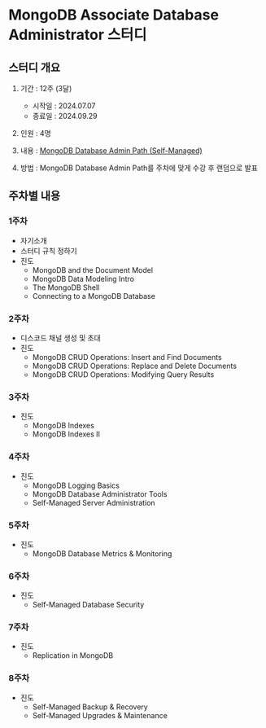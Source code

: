 # MongoDB Associate Database Administrator 스터디

## 스터디 개요

1. 기간 : 12주 (3달)
   * 시작일 : 2024.07.07
   * 종료일 : 2024.09.29

2. 인원 : 4명

3. 내용 : [MongoDB Database Admin Path (Self-Managed)](https://learn.mongodb.com/learn/learning-path/mongodb-database-admin-self-managed-path)

4. 방법 : MongoDB Database Admin Path를 주차에 맞게 수강 후 랜덤으로 발표


## 주차별 내용

### 1주차
- 자기소개
- 스터디 규칙 정하기
- 진도 
  - MongoDB and the Document Model 
  - MongoDB Data Modeling Intro 
  - The MongoDB Shell 
  - Connecting to a MongoDB Database

### 2주차
- 디스코드 채널 생성 및 초대
- 진도
  - MongoDB CRUD Operations: Insert and Find Documents 
  - MongoDB CRUD Operations: Replace and Delete Documents 
  - MongoDB CRUD Operations: Modifying Query Results

### 3주차
- 진도
  - MongoDB Indexes 
  - MongoDB Indexes II

### 4주차
- 진도
  - MongoDB Logging Basics 
  - MongoDB Database Administrator Tools 
  - Self-Managed Server Administration

### 5주차
- 진도
  - MongoDB Database Metrics & Monitoring

### 6주차
- 진도
  - Self-Managed Database Security

### 7주차
- 진도
  - Replication in MongoDB

### 8주차
- 진도
  - Self-Managed Backup & Recovery 
  - Self-Managed Upgrades & Maintenance
